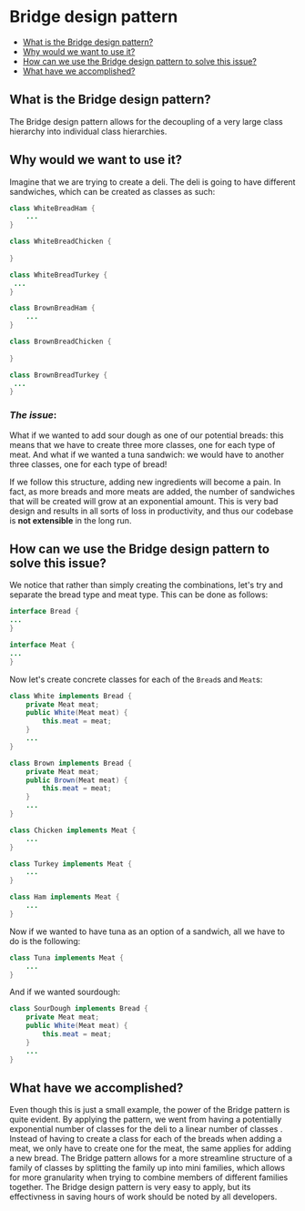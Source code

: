 # Bridge design pattern
* [What is the Bridge design pattern?](https://github.com/sidg1215/DesignPatterns/tree/main/Behavioral%20Design%20Patterns/Bridge%20Design%20Pattern#what-is-the-bridge-design-pattern)
* [Why would we want to use it?](https://github.com/sidg1215/DesignPatterns/tree/main/Behavioral%20Design%20Patterns/Bridge%20Design%20Pattern#why-would-we-want-to-use-it)
* [How can we use the Bridge design pattern to solve this issue?](https://github.com/sidg1215/DesignPatterns/tree/main/Behavioral%20Design%20Patterns/Bridge%20Design%20Pattern#how-can-we-use-the-bridge-design-pattern-to-solve-this-issue)
* [What have we accomplished?](https://github.com/sidg1215/DesignPatterns/tree/main/Behavioral%20Design%20Patterns/Bridge%20Design%20Pattern#what-have-we-accomplished)
## What is the Bridge design pattern?
The Bridge design pattern allows for the decoupling of a very large class hierarchy into individual class hierarchies.
## Why would we want to use it?
Imagine that we are trying to create a deli. The deli is going to have different sandwiches, which can be created as classes as such:
```java
class WhiteBreadHam {
    ...
}

class WhiteBreadChicken {
    
}

class WhiteBreadTurkey {
 ...   
}

class BrownBreadHam {
    ...
}

class BrownBreadChicken {
    
}

class BrownBreadTurkey {
 ...   
}
```
### ***The issue***: 
What if we wanted to add sour dough as one of our potential breads: this means that we have to create three more classes, one for each type of meat. And what if we wanted a tuna sandwich: we would have to another three classes, one for each type of bread!

If we follow this structure, adding new ingredients will become a pain. In fact, as more breads and more meats are added, the number of sandwiches that will
be created will grow at an exponential amount. This is very bad design and results in all sorts of loss in productivity, and thus our codebase is __not extensible__ in the long run.
## How can we use the Bridge design pattern to solve this issue?
We notice that rather than simply creating the combinations, let's try and separate the bread type and meat type. This can be done as follows:
```java
interface Bread {
...
}

interface Meat {
...
}
```

Now let's create concrete classes for each of the ```Bread```s and ```Meat```s:
```java
class White implements Bread {
    private Meat meat;
    public White(Meat meat) {
        this.meat = meat;
    }
    ...
}

class Brown implements Bread {
    private Meat meat;
    public Brown(Meat meat) {
        this.meat = meat;
    }
    ...
}

class Chicken implements Meat {
    ...
}

class Turkey implements Meat {
    ...
}

class Ham implements Meat {
    ...
}
```

Now if we wanted to have tuna as an option of a sandwich, all we have to do is the following:
```java
class Tuna implements Meat {
    ...
}
```
And if we wanted sourdough:
```java
class SourDough implements Bread {
    private Meat meat;
    public White(Meat meat) {
        this.meat = meat;
    }
    ...
}
```
## What have we accomplished?
Even though this is just a small example, the power of the Bridge pattern is quite evident. By applying the pattern, we went from
having a potentially exponential number of classes for the deli to a linear number of classes . Instead of having to create a class for
each of the breads when adding a meat, we only have to create one for the meat, the same applies for adding a new bread. The Bridge 
pattern allows for a more streamline structure of a family of classes by splitting the family up into mini families, which allows
for more granularity when trying to combine members of different families together. The Bridge design pattern is very easy to apply,
but its effectivness in saving hours of work should be noted by all developers.